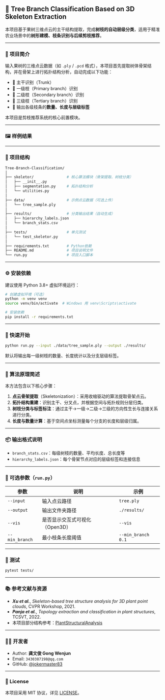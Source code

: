 ## 🌳 Tree Branch Classification Based on 3D Skeleton Extraction

本项目基于果树三维点云的主干结构提取，完成**树枝的自动层级分类**，适用于精准农业场景中的**树形建模、枝条识别与后续剪枝推荐**。

---

### 📌 项目简介

输入果树的三维点云数据（如 `.ply` / `.pcd` 格式），本项目首先提取树体骨架结构，并在骨架上进行拓扑结构分析，自动完成以下功能：

* 🌲 主干识别（Trunk）
* 🌿 一级枝（Primary branch）识别
* 🍃 二级枝（Secondary branch）识别
* 🍂 三级枝（Tertiary branch）识别
* 📏 输出各级枝条的**数量、长度与层级标签**

本项目是剪枝推荐系统的核心前置模块。

---

### 🖼️ 样例结果

>

---

### 📁 项目结构

```bash
Tree-Branch-Classification/
│
├── skeletor/               # 核心算法模块（骨架提取、树枝分类）
│   ├── __init__.py
│   ├── segmentation.py     # 拓扑结构分析
│   └── utilities.py
│
├── data/                   # 示例点云数据（可选上传）
│   └── tree_sample.ply
│
├── results/                # 分类输出结果（自动生成）
│   ├── hierarchy_labels.json
│   └── branch_stats.csv
│
├── tests/                  # 单元测试
│   └── test_skeletor.py
│
├── requirements.txt        # Python依赖
├── README.md               # 项目说明文件
└── run.py                  # 项目入口脚本
```

---

### ⚙️ 安装依赖

建议使用 Python 3.8+ 虚拟环境运行：

```bash
# 创建虚拟环境（可选）
python -m venv venv
source venv/bin/activate  # Windows 用 venv\Scripts\activate

# 安装依赖
pip install -r requirements.txt
```

---

### 🚀 快速开始

```bash
python run.py --input ./data/tree_sample.ply --output ./results/
```

默认将输出每一级树枝的数量、长度统计以及分支层级标签。

---

### 🧠 算法原理简述

本方法包含以下核心步骤：

1. **点云骨架提取**（Skeletonization）：采用收缩驱动的算法提取骨架点云。
2. **拓扑结构重建**：识别主干、分叉点，并根据空间与拓扑规则分层归类。
3. **树枝分类与标签标注**：通过主干→一级→二级→三级的方向性生长与连接关系进行分类。
4. **长度与数量计算**：基于空间点坐标测量每个分支的长度和层级归属。

---

### 📦 输出格式说明

* `branch_stats.csv`：每级树枝的数量、平均长度、总长度等
* `hierarchy_labels.json`：每个骨架节点对应的层级标签和连接信息

---

### 🔧 可选参数（`run.py`）

| 参数             | 说明                 | 示例                 |
| -------------- | ------------------ | ------------------ |
| `--input`      | 输入点云路径             | `tree.ply`         |
| `--output`     | 输出文件夹路径            | `./results/`       |
| `--vis`        | 是否显示交互式可视化（Open3D） | `--vis`            |
| `--min_branch` | 最小枝条长度阈值           | `--min_branch 0.1` |

---

### 🧪 测试

```bash
pytest tests/
```

---

### 📚 参考文献与资源

* ***Xu et al.***, *Skeleton-based tree structure analysis for 3D plant point clouds*, CVPR Workshop, 2021.
* ***Panja et al.***, *Topology extraction and classification in plant structures*, TCSVT, 2022.
* 本项目部分结构参考：[PlantStructuralAnalysis](https://github.com/PlantStructuralAnalysis)

---

### 🧑‍💻 开发者

* Author: **龚文俊 Gong Wenjun**
* Email: `3430387198@qq.com`
* GitHub: [@jokermaster83](https://github.com/jokermaster83)

---

### 📜 License

本项目采用 MIT 协议，详见 [LICENSE](./LICENSE)。
